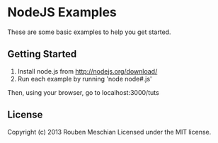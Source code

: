 # NodeJS Examples
These are some basic examples to help you get started.

## Getting Started
1. Install node.js from http://nodejs.org/download/
2. Run each example by running 'node node\#.js'

Then, using your browser, go to localhost:3000/tuts

## License
Copyright (c) 2013 Rouben Meschian
Licensed under the MIT license.
